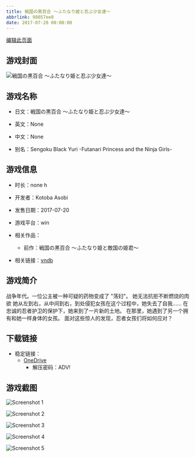 ```yaml
---
title: 戦国の黒百合 ～ふたなり姫と忍ぶ少女達～
abbrlink: 98057ee0
date: 2017-07-20 00:00:00
---
```

[编辑此页面](https://github.com/ACG-3/ADV3-source/blob/main/source/_posts/games/%E6%88%A6%E5%9B%BD%E3%81%AE%E9%BB%92%E7%99%BE%E5%90%88%20%EF%BD%9E%E3%81%B5%E3%81%9F%E3%81%AA%E3%82%8A%E5%A7%AB%E3%81%A8%E5%BF%8D%E3%81%B6%E5%B0%91%E5%A5%B3%E9%81%94%EF%BD%9E.md)

## 游戏封面

![戦国の黒百合 ～ふたなり姫と忍ぶ少女達～](https://pan.timero.xyz/onedrive/img_lib_001/%E6%88%A6%E5%9B%BD%E3%81%AE%E9%BB%92%E7%99%BE%E5%90%88%20%EF%BD%9E%E3%81%B5%E3%81%9F%E3%81%AA%E3%82%8A%E5%A7%AB%E3%81%A8%E5%BF%8D%E3%81%B6%E5%B0%91%E5%A5%B3%E9%81%94%EF%BD%9E_cover.avif)


## 游戏名称

- 日文：戦国の黒百合 ～ふたなり姫と忍ぶ少女達～
- 英文：None
- 中文：None

- 别名：Sengoku Black Yuri -Futanari Princess and the Ninja Girls-


## 游戏信息

- 时长：none h
- 开发者：Kotoba Asobi
- 发售日期：2017-07-20
- 游戏平台：win
- 相关作品：
   - 前作：戦国の黒百合 ～ふたなり姫と敵国の姫君～

- 相关链接：[vndb](https://vndb.org/v19153)


## 游戏简介

战争年代。一位公主被一种可疑的药物变成了 "荡妇"。
她无法抗拒不断燃烧的肉欲
她从左到右，从中间到右，到处侵犯女孩在这个过程中，她失去了自我......
在忠诚的忍者护卫的保护下，她来到了一片新的土地。
在那里，她遇到了另一个拥有和她一样身体的女孩。
面对这些惊人的发现，忍者女孩们将如何应对？




## 下载链接

- 稳定链接：
    - [OneDrive](https://pan.timero.xyz/onedrive/adv_lib_001/%E6%88%A6%E5%9B%BD%E3%81%AE%E9%BB%92%E7%99%BE%E5%90%88%20%EF%BD%9E%E3%81%B5%E3%81%9F%E3%81%AA%E3%82%8A%E5%A7%AB%E3%81%A8%E5%BF%8D%E3%81%B6%E5%B0%91%E5%A5%B3%E9%81%94%EF%BD%9E)
        - 解压密码：ADV!



## 游戏截图


![Screenshot 1](https://pan.timero.xyz/onedrive/img_lib_001/%E6%88%A6%E5%9B%BD%E3%81%AE%E9%BB%92%E7%99%BE%E5%90%88%20%EF%BD%9E%E3%81%B5%E3%81%9F%E3%81%AA%E3%82%8A%E5%A7%AB%E3%81%A8%E5%BF%8D%E3%81%B6%E5%B0%91%E5%A5%B3%E9%81%94%EF%BD%9E_Screenshot_1.avif)

![Screenshot 2](https://pan.timero.xyz/onedrive/img_lib_001/%E6%88%A6%E5%9B%BD%E3%81%AE%E9%BB%92%E7%99%BE%E5%90%88%20%EF%BD%9E%E3%81%B5%E3%81%9F%E3%81%AA%E3%82%8A%E5%A7%AB%E3%81%A8%E5%BF%8D%E3%81%B6%E5%B0%91%E5%A5%B3%E9%81%94%EF%BD%9E_Screenshot_2.avif)

![Screenshot 3](https://pan.timero.xyz/onedrive/img_lib_001/%E6%88%A6%E5%9B%BD%E3%81%AE%E9%BB%92%E7%99%BE%E5%90%88%20%EF%BD%9E%E3%81%B5%E3%81%9F%E3%81%AA%E3%82%8A%E5%A7%AB%E3%81%A8%E5%BF%8D%E3%81%B6%E5%B0%91%E5%A5%B3%E9%81%94%EF%BD%9E_Screenshot_3.avif)

![Screenshot 4](https://pan.timero.xyz/onedrive/img_lib_001/%E6%88%A6%E5%9B%BD%E3%81%AE%E9%BB%92%E7%99%BE%E5%90%88%20%EF%BD%9E%E3%81%B5%E3%81%9F%E3%81%AA%E3%82%8A%E5%A7%AB%E3%81%A8%E5%BF%8D%E3%81%B6%E5%B0%91%E5%A5%B3%E9%81%94%EF%BD%9E_Screenshot_4.avif)

![Screenshot 5](https://pan.timero.xyz/onedrive/img_lib_001/%E6%88%A6%E5%9B%BD%E3%81%AE%E9%BB%92%E7%99%BE%E5%90%88%20%EF%BD%9E%E3%81%B5%E3%81%9F%E3%81%AA%E3%82%8A%E5%A7%AB%E3%81%A8%E5%BF%8D%E3%81%B6%E5%B0%91%E5%A5%B3%E9%81%94%EF%BD%9E_Screenshot_5.avif)


